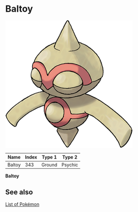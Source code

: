 # Baltoy


![Baltoy](images/343.png)

| **Name** | **Index** | **Type 1** | **Type 2** |
|----|----|----|----|
| Baltoy | 343 | Ground | Psychic  |

**Baltoy** 

## See also

[List of Pokémon](../pokemon.md)

